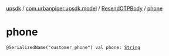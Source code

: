 [upsdk](../../index.md) / [com.urbanpiper.upsdk.model](../index.md) / [ResendOTPBody](index.md) / [phone](./phone.md)

# phone

`@SerializedName("customer_phone") val phone: `[`String`](https://kotlinlang.org/api/latest/jvm/stdlib/kotlin/-string/index.html)